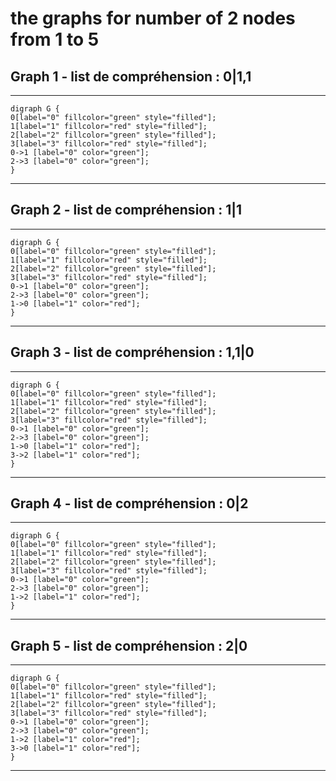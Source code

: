 # the graphs for number of 2 nodes from 1 to 5
## Graph 1 - list de compréhension : 0|1,1
___
```graphviz
digraph G {
0[label="0" fillcolor="green" style="filled"];
1[label="1" fillcolor="red" style="filled"];
2[label="2" fillcolor="green" style="filled"];
3[label="3" fillcolor="red" style="filled"];
0->1 [label="0" color="green"];
2->3 [label="0" color="green"];
}
```
___
## Graph 2 - list de compréhension : 1|1
___
```graphviz
digraph G {
0[label="0" fillcolor="green" style="filled"];
1[label="1" fillcolor="red" style="filled"];
2[label="2" fillcolor="green" style="filled"];
3[label="3" fillcolor="red" style="filled"];
0->1 [label="0" color="green"];
2->3 [label="0" color="green"];
1->0 [label="1" color="red"];
}
```
___
## Graph 3 - list de compréhension : 1,1|0
___
```graphviz
digraph G {
0[label="0" fillcolor="green" style="filled"];
1[label="1" fillcolor="red" style="filled"];
2[label="2" fillcolor="green" style="filled"];
3[label="3" fillcolor="red" style="filled"];
0->1 [label="0" color="green"];
2->3 [label="0" color="green"];
1->0 [label="1" color="red"];
3->2 [label="1" color="red"];
}
```
___
## Graph 4 - list de compréhension : 0|2
___
```graphviz
digraph G {
0[label="0" fillcolor="green" style="filled"];
1[label="1" fillcolor="red" style="filled"];
2[label="2" fillcolor="green" style="filled"];
3[label="3" fillcolor="red" style="filled"];
0->1 [label="0" color="green"];
2->3 [label="0" color="green"];
1->2 [label="1" color="red"];
}
```
___
## Graph 5 - list de compréhension : 2|0
___
```graphviz
digraph G {
0[label="0" fillcolor="green" style="filled"];
1[label="1" fillcolor="red" style="filled"];
2[label="2" fillcolor="green" style="filled"];
3[label="3" fillcolor="red" style="filled"];
0->1 [label="0" color="green"];
2->3 [label="0" color="green"];
1->2 [label="1" color="red"];
3->0 [label="1" color="red"];
}
```
___
